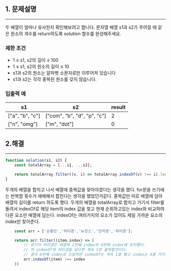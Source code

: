 ## 1. 문제설명

---

두 배열이 얼마나 유사한지 확인해보려고 합니다. 문자열 배열 s1과 s2가 주어질 때 같은 원소의 개수를 return하도록 solution 함수를 완성해주세요.

### 제한 조건

- 1 ≤ s1, s2의 길이 ≤ 100
- 1 ≤ s1, s2의 원소의 길이 ≤ 10
- s1과 s2의 원소는 알파벳 소문자로만 이루어져 있습니다
- s1과 s2는 각각 중복된 원소를 갖지 않습니다.

### 입출력 예

|s1|s2|result|
|------|---|---|
|["a", "b", "c"]|["com", "b", "d", "p", "c"]|2|
|["n", "omg"]|["m", "dot"]|0|


## 2.해결

---

```jsx
function solution(s1, s2) {
    const totalArray = [...s1, ...s2];

    return totalArray.filter((v, i) => totalArray.indexOf(v) !== i).length;
}
```

두개의 배열을 합치고 나서 배열에 중복값을 찾아야겠다는 생각을 했다.
for문을 쓰기에는 반복할 횟수가 애매해서 합친다는 생각을 했었던거같다.
중복값만 따로 배열에 담아 배열의 길이를 return 하도록 했다.
두개의 배열을 totalArray로 합치고 거기서 filter를 돌려서 indexOf로 해당 item의 index 값을 찾고 현재 순회하고있는 index와 비교하여 다른 요소만 배열에 담는다.
indexOf는 여러가지의 요소가 있어도 제일 가까운 요소의 index만 찾아준다.

```jsx
    const arr = ['손흥민','허미경','뉴진스','안지영','허미경'];

    return arr.filter((item,index) => (
        // 여기서 허미경은 배열에 1번째 index와 4번째 index에 위치했다.
        // 저 indexOf에 허미경을 넣으면 계속 1만 출력할것이다.
        // 결국 4번째 index로 도달하면 indexOf는 계속 1을 뱉고 index는 4를 가지고 있으니 중복값만 배열에 담긴다.
        arr.indexOf(item) !== index
    ))
```

